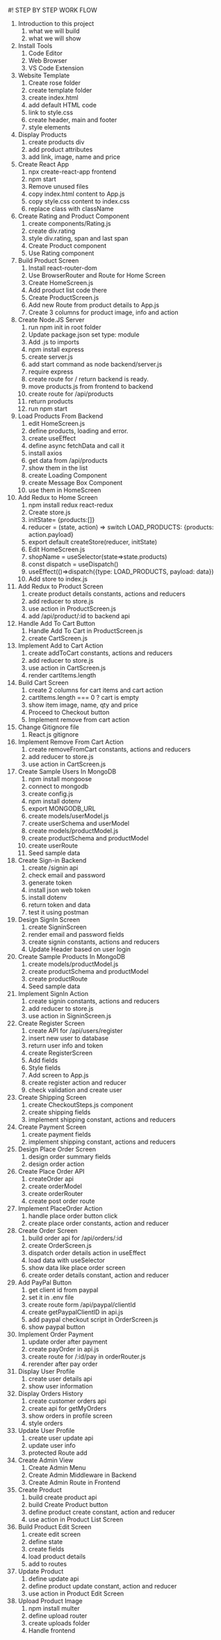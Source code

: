 #! STEP BY STEP WORK FLOW

1. Introduction to this project
   1. what we will build
   2. what we will show
2. Install Tools
   1. Code Editor
   2. Web Browser
   3. VS Code Extension
3. Website Template
   1. Create rose folder
   2. create template folder
   3. create index.html
   4. add default HTML code
   5. link to style.css
   6. create header, main and footer
   7. style elements
4. Display Products
   1. create products div
   2. add product attributes
   3. add link, image, name and price
5. Create React App
   1. npx create-react-app frontend
   2. npm start
   3. Remove unused files
   4. copy index.html content to App.js
   5. copy style.css content to index.css
   6. replace class with className
6. Create Rating and Product Component
   1. create components/Rating.js
   2. create div.rating
   3. style div.rating, span and last span
   4. Create Product component
   5. Use Rating component
7. Build Product Screen
   1. Install react-router-dom
   2. Use BrowserRouter and Route for Home Screen
   3. Create HomeScreen.js
   4. Add product list code there
   5. Create ProductScreen.js
   6. Add new Route from product details to App.js
   7. Create 3 columns for product image, info and action
8. Create Node.JS Server
   1. run npm init in root folder
   2. Update package.json set type: module
   3. Add .js to imports
   4. npm install express
   5. create server.js
   6. add start command as node backend/server.js
   7. require express
   8. create route for / return backend is ready.
   9. move products.js from frontend to backend
   10. create route for /api/products
   11. return products
   12. run npm start
9. Load Products From Backend
   1. edit HomeScreen.js
   2. define products, loading and error.
   3. create useEffect
   4. define async fetchData and call it
   5. install axios
   6. get data from /api/products
   7. show them in the list
   8. create Loading Component
   9. create Message Box Component
   10. use them in HomeScreen
10. Add Redux to Home Screen
    1. npm install redux react-redux
    2. Create store.js
    3. initState= {products:[]}
    4. reducer = (state, action) => switch LOAD_PRODUCTS: {products: action.payload}
    5. export default createStore(reducer, initState)
    6. Edit HomeScreen.js
    7. shopName = useSelector(state=>state.products)
    8. const dispatch = useDispatch()
    9. useEffect(()=>dispatch({type: LOAD_PRODUCTS, payload: data})
    10. Add store to index.js
11. Add Redux to Product Screen
    1. create product details constants, actions and reducers
    2. add reducer to store.js
    3. use action in ProductScreen.js
    4. add /api/product/:id to backend api
12. Handle Add To Cart Button
    1. Handle Add To Cart in ProductScreen.js
    2. create CartScreen.js
13. Implement Add to Cart Action
    1. create addToCart constants, actions and reducers
    2. add reducer to store.js
    3. use action in CartScreen.js
    4. render cartItems.length
14. Build Cart Screen
    1. create 2 columns for cart items and cart action
    2. cartItems.length === 0 ? cart is empty
    3. show item image, name, qty and price
    4. Proceed to Checkout button
    5. Implement remove from cart action
15. Change Gitignore file
    1. React.js gitignore
16. Implement Remove From Cart Action
    1. create removeFromCart constants, actions and reducers
    2. add reducer to store.js
    3. use action in CartScreen.js
17. Create Sample Users In MongoDB
    1. npm install mongoose
    2. connect to mongodb
    3. create config.js
    4. npm install dotenv
    5. export MONGODB_URL
    6. create models/userModel.js
    7. create userSchema and userModel
    8. create models/productModel.js
    9. create productSchema and productModel
    10. create userRoute
    11. Seed sample data
18. Create Sign-in Backend
    1. create /signin api
    2. check email and password
    3. generate token
    4. install json web token
    5. install dotenv
    6. return token and data
    7. test it using postman
19. Design SignIn Screen
    1. create SigninScreen
    2. render email and password fields
    3. create signin constants, actions and reducers
    4. Update Header based on user login
20. Create Sample Products In MongoDB
    1. create models/productModel.js
    2. create productSchema and productModel
    3. create productRoute
    4. Seed sample data
21. Implement SignIn Action
    1. create signin constants, actions and reducers
    2. add reducer to store.js
    3. use action in SigninScreen.js
22. Create Register Screen
    1. create API for /api/users/register
    2. insert new user to database
    3. return user info and token
    4. create RegisterScreen
    5. Add fields
    6. Style fields
    7. Add screen to App.js
    8. create register action and reducer
    9. check validation and create user
23. Create Shipping Screen
    1. create CheckoutSteps.js component
    2. create shipping fields
    3. implement shipping constant, actions and reducers
24. Create Payment Screen
    1. create payment fields
    2. implement shipping constant, actions and reducers
25. Design Place Order Screen
    1. design order summary fields
    2. design order action
26. Create Place Order API
    1. createOrder api
    2. create orderModel
    3. create orderRouter
    4. create post order route
27. Implement PlaceOrder Action
    1. handle place order button click
    2. create place order constants, action and reducer
28. Create Order Screen
    1. build order api for /api/orders/:id
    2. create OrderScreen.js
    3. dispatch order details action in useEffect
    4. load data with useSelector
    5. show data like place order screen
    6. create order details constant, action and reducer
29. Add PayPal Button
    1. get client id from paypal
    2. set it in .env file
    3. create route form /api/paypal/clientId
    4. create getPaypalClientID in api.js
    5. add paypal checkout script in OrderScreen.js
    6. show paypal button
30. Implement Order Payment
    1. update order after payment
    2. create payOrder in api.js
    3. create route for /:id/pay in orderRouter.js
    4. rerender after pay order
31. Display User Profile
    1. create user details api
    2. show user information
32. Display Orders History
    1. create customer orders api
    2. create api for getMyOrders
    3. show orders in profile screen
    4. style orders
33. Update User Profile
    1. create user update api
    2. update user info
    3. protected Route add
34. Create Admin View
    1. Create Admin Menu
    2. Create Admin Middleware in Backend
    3. Create Admin Route in Frontend
35. Create Product
    1. build create product api
    2. build Create Product button
    3. define product create constant, action and reducer
    4. use action in Product List Screen
36. Build Product Edit Screen
    1. create edit screen
    2. define state
    3. create fields
    4. load product details
    5. add to routes
37. Update Product
    1. define update api
    2. define product update constant, action and reducer
    3. use action in Product Edit Screen
38. Upload Product Image
    1. npm install multer
    2. define upload router
    3. create uploads folder
    4. Handle frontend
